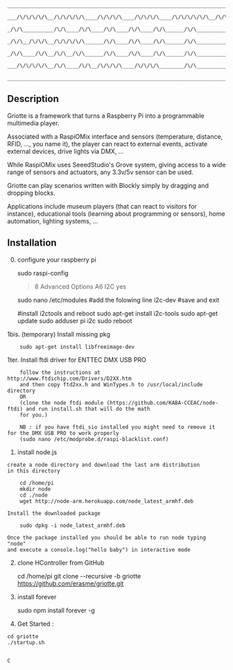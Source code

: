 ```
       ______________________________________________________________________________________________
      ___/\/\/\/\/\__/\/\/\/\/\____/\/\/\/\____/\/\/\/\____/\/\/\/\/\/\__/\/\/\/\/\/\__/\/\/\/\/\/\_
     _/\/\__________/\/\____/\/\____/\/\____/\/\____/\/\______/\/\__________/\/\______/\___________
    _/\/\__/\/\/\__/\/\/\/\/\______/\/\____/\/\____/\/\______/\/\__________/\/\______/\/\/\/\/\___  
   _/\/\____/\/\__/\/\__/\/\______/\/\____/\/\____/\/\______/\/\__________/\/\______/\/\_________
  ___/\/\/\/\/\__/\/\____/\/\__/\/\/\/\____/\/\/\/\________/\/\__________/\/\______/\/\/\/\/\/\_
 ______________________________________________________________________________________________  

```


Description
-------------

Griotte is a framework that turns a Raspberry Pi into a programmable multimedia player.

Associated with a RaspiOMix interface and sensors (temperature, distance, RFID, ..., you name it), the player can react to external events, activate external devices, drive lights via DMX, ...

While RaspiOMix uses SeeedStudio's Grove system, giving access to a wide range of sensors and actuators, any 3.3v/5v sensor can be used.

Griotte can play scenarios written with Blockly simply by dragging and dropping blocks.

Applications include museum players (that can react to visitors for instance), educational tools (learning about programming or sensors), home automation, lighting systems, ...


Installation
-------------

  0. configure your raspberry pi

		sudo raspi-config
		> 8 Advanced Options
		> A6 I2C
		> yes

		sudo nano /etc/modules
		#add the folowing line
		i2c-dev
		#save and exit

		#install i2ctools and reboot
		sudo apt-get install i2c-tools
		sudo apt-get update
		sudo adduser pi i2c
		sudo reboot

  1bis. (temporary) Install missing pkg

  		sudo apt-get install libfreeimage-dev

  1ter. Install ftdi driver for ENTTEC DMX USB PRO

  		follow the instructions at http://www.ftdichip.com/Drivers/D2XX.htm
  		and then copy ftd2xx.h and WinTypes.h to /usr/local/include directory
  		OR
  		(clone the node ftdi module (https://github.com/KABA-CCEAC/node-ftdi) and run install.sh that will do the math
  		for you.)

  		NB : if you have ftdi_sio installed you might need to remove it for the DMX USB PRO to work properly
  		(sudo nano /etc/modprobe.d/raspi-blacklist.conf)

  1. install node.js

  	create a node directory and download the last arm distribution
  	in this directory

		cd /home/pi
  		mkdir node
  		cd ./node
  		wget http://node-arm.herokuapp.com/node_latest_armhf.deb

  	Install the downloaded package

  		sudo dpkg -i node_latest_armhf.deb

  	Once the package installed you should be able to run node typing "node"
  	and execute a console.log("hello baby") in interactive mode

  2. clone HController from GitHub

		cd /home/pi
		git clone --recursive -b griotte https://github.com/erasme/griotte.git

  3. install forever

		sudo npm install forever -g

  4. Get Started :

  	cd griotte
    ./startup.sh

```

C
